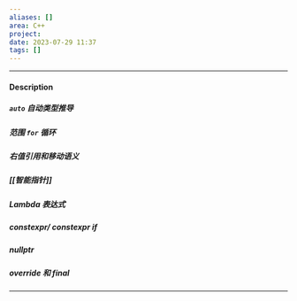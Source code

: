 ```yaml
---
aliases: []
area: C++
project: 
date: 2023-07-29 11:37
tags: []
---
```

---
#### Description
##### `auto` 自动类型推导
##### 范围 `for` 循环
##### 右值引用和移动语义
##### [[智能指针]]
##### Lambda 表达式
##### constexpr/ constexpr if
##### nullptr
##### override 和 final

---
